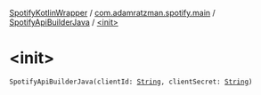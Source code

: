 [SpotifyKotlinWrapper](../../index.md) / [com.adamratzman.spotify.main](../index.md) / [SpotifyApiBuilderJava](index.md) / [&lt;init&gt;](./-init-.md)

# &lt;init&gt;

`SpotifyApiBuilderJava(clientId: `[`String`](https://kotlinlang.org/api/latest/jvm/stdlib/kotlin/-string/index.html)`, clientSecret: `[`String`](https://kotlinlang.org/api/latest/jvm/stdlib/kotlin/-string/index.html)`)`